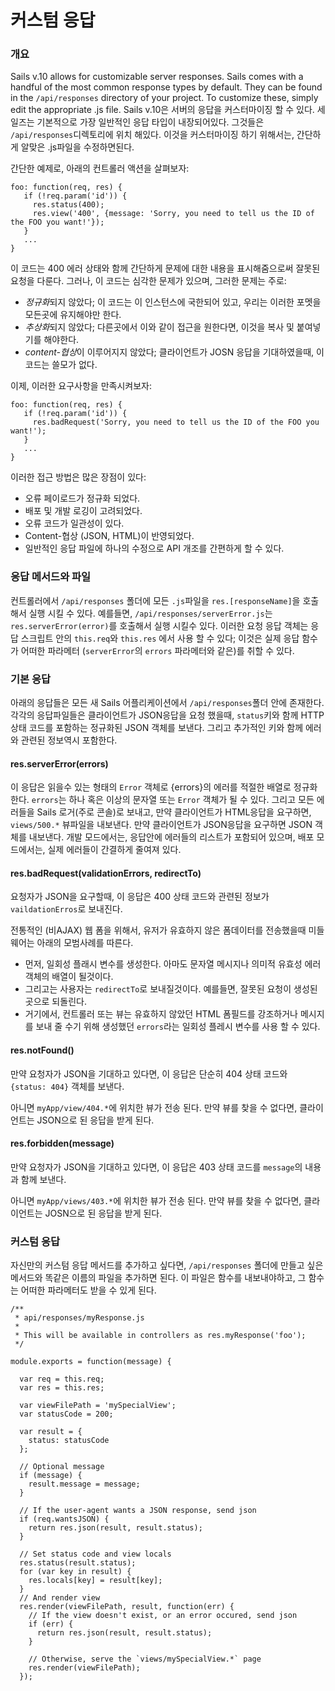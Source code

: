 # 커스텀 응답

### 개요

Sails v.10 allows for customizable server responses.  Sails comes with a handful of the most common response types by default.  They can be found in the `/api/responses` directory of your project.  To customize these, simply edit the appropriate .js file. 
Sails v.10은 서버의 응답을 커스터마이징 할 수 있다. 세일즈는 기본적으로 가장 일반적인 응답 타입이 내장되어있다. 그것들은 `/api/responses`디렉토리에 위치 해있다. 이것을 커스터마이징 하기 위해서는, 간단하게 알맞은 .js파일을 수정하면된다.

간단한 예제로, 아래의 컨트롤러 액션을 살펴보자:

```
foo: function(req, res) {
   if (!req.param('id')) {
     res.status(400);
     res.view('400', {message: 'Sorry, you need to tell us the ID of the FOO you want!'});
   }
   ...
}
```

이 코드는 400 에러 상태와 함께 간단하게 문제에 대한 내용을 표시해줌으로써 잘못된 요청을 다룬다. 그러나, 이 코드는 심각한 문제가 있으며, 그러한 문제는 주로:

*  *정규화*되지 않았다; 이 코드는 이 인스턴스에 국한되어 있고, 우리는 이러한 포멧을 모든곳에 유지해야만 한다.
*  *추상화*되지 않았다; 다른곳에서 이와 같이 접근을 원한다면, 이것을 복사 및 붙여넣기를 해야한다.
*  *content-협상*이 이루어지지 않았다; 클라이언트가 JOSN 응답을 기대하였을때, 이 코드는 쓸모가 없다.

이제, 이러한 요구사항을 만족시켜보자:

```
foo: function(req, res) {
   if (!req.param('id')) {
     res.badRequest('Sorry, you need to tell us the ID of the FOO you want!');
   }
   ...
}
```


이러한 접근 방법은 많은 장점이 있다:

 - 오류 페이로드가 정규화 되었다.
 - 배포 및 개발 로깅이 고려되었다.
 - 오류 코드가 일관성이 있다.
 - Content-협상 (JSON, HTML)이 반영되었다.
 - 일반적인 응답 파일에 하나의 수정으로 API 개조를 간편하게 할 수 있다.
 
### 응답 메서드와 파일

컨트롤러에서 `/api/responses` 폴더에 모든 `.js`파일을 `res.[responseName]`을 호출해서 실행 시킬 수 있다. 예를들면, `/api/responses/serverError.js`는 `res.serverError(error)`를 호출해서 실행 시킬수 있다. 이러한 요청 응답 객체는 응답 스크립트 안의 `this.req`와 `this.res` 에서 사용 할 수 있다; 이것은 실제 응답 함수가 어떠한 파라메터 (`serverError`의 `errors` 파라메터와 같은)를 취할 수 있다.

### 기본 응답

아래의 응답들은 모든 새 Sails 어플리케이션에서 `/api/responses`폴더 안에 존재한다. 각각의 응답파일들은 클라이언트가 JSON응답을 요청 했을때, `status`키와 함께 HTTP 상태 코드를 포함하는 정규화된 JSON 객체를 보낸다. 그리고 추가적인 키와 함께 에러와 관련된 정보역시 포함한다. 

#### res.serverError(errors)

이 응답은 읽을수 있는 형태의 `Error` 객체로 {errors}의 에러를 적절한 배열로 정규화한다. `errors`는 하나 혹은 이상의 문자열 또는 `Error` 객체가 될 수 있다. 그리고 모든 에러들을 Sails 로거(주로 콘솔)로 보내고, 만약 클라이언트가 HTML응답을 요구하면, `views/500.*` 뷰파일을 내보낸다. 만약 클라이언트가 JSON응답을 요구하면 JSON 객체를 내보낸다. 개발 모드에서는, 응답안에 에러들의 리스트가 포함되어 있으며, 배포 모드에서는, 실제 에러들이 간결하게 줄여져 있다.

#### res.badRequest(validationErrors, redirectTo)

요청자가 JSON을 요구할때, 이 응답은 400 상태 코드와 관련된 정보가 `vaildationErros`로 보내진다. 

전통적인 (비AJAX) 웹 폼을 위해서, 유저가 유효하지 않은 폼데이터를 전송했을때 미들웨어는 아래의 모범사례를 따른다.

 - 먼저, 일회성 플래시 변수를 생성한다. 아마도 문자열 메시지나 의미적 유효성 에러 객체의 배열이 될것이다.
 - 그리고는 사용자는 `redirectTo`로 보내질것이다. 예를들면, 잘못된 요청이 생성된 곳으로 되돌린다.
 - 거기에서, 컨트롤러 또는 뷰는 유효하지 않았던 HTML 폼필드를 강조하거나 메시지를 보내 줄 수기 위해 생성했던 `errors`라는 일회성 플레시 변수를 사용 할 수 있다.

#### res.notFound()

만약 요청자가 JSON을 기대하고 있다면, 이 응답은 단순히 404 상태 코드와 `{status: 404}` 객체를 보낸다.

아니면 `myApp/view/404.*`에 위치한 뷰가 전송 된다. 만약 뷰를 찾을 수 없다면, 클라이언트는 JSON으로 된 응답을 받게 된다.

#### res.forbidden(message)

만약 요청자가 JSON을 기대하고 있다면, 이 응답은 403 상태 코드를 `message`의 내용과 함께 보낸다.

아니면 `myApp/views/403.*`에 위치한 뷰가 전송 된다. 만약 뷰를 찾을 수 없다면, 클라이언트는 JOSN으로 된 응답을 받게 된다.

### 커스텀 응답

자신만의 커스텀 응답 메서드를 추가하고 싶다면, `/api/responses` 폴더에 만들고 싶은 메서드와 똑같은 이름의 파일을 추가하면 된다. 이 파일은 함수를 내보내야하고, 그 함수는 어떠한 파라메터도 받을 수 있게 된다.

```
/** 
 * api/responses/myResponse.js
 *
 * This will be available in controllers as res.myResponse('foo');
 */

module.exports = function(message) {
   
  var req = this.req;
  var res = this.res;
   
  var viewFilePath = 'mySpecialView';
  var statusCode = 200;

  var result = {
    status: statusCode
  };

  // Optional message
  if (message) {
    result.message = message;
  }

  // If the user-agent wants a JSON response, send json
  if (req.wantsJSON) {
    return res.json(result, result.status);
  }

  // Set status code and view locals
  res.status(result.status);
  for (var key in result) {
    res.locals[key] = result[key];
  }
  // And render view
  res.render(viewFilePath, result, function(err) {
    // If the view doesn't exist, or an error occured, send json
    if (err) {
      return res.json(result, result.status);
    }

    // Otherwise, serve the `views/mySpecialView.*` page
    res.render(viewFilePath);
  });   
```


<docmeta name="uniqueID" value="CustomResponses867259">
<docmeta name="displayName" value="Custom Responses">

